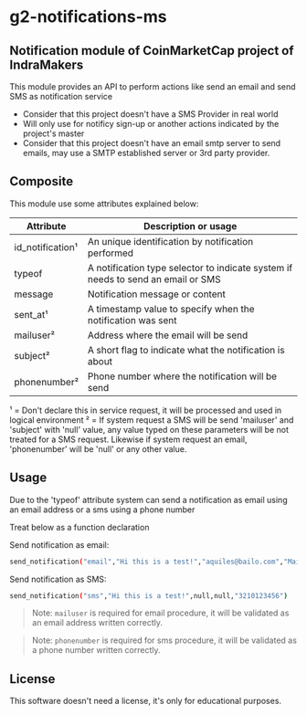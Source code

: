 # g2-notifications-ms
## Notification module of CoinMarketCap project of IndraMakers

This module provides an API to perform actions like send an email and send SMS as notification service

- Consider that this project doesn't have a SMS Provider in real world
- Will only use for notificy sign-up or another actions indicated by the project's master
- Consider that this project doesn't have an email smtp server to send emails, may use a SMTP established server or 3rd party provider.

## Composite

This module use some attributes explained below:

| Attribute | Description or usage |
| ------ | ------ |
| id_notification¹ | An unique identification by notification performed|
| typeof | A notification type selector to indicate system if needs to send an email or SMS |
| message | Notification message or content |
| sent_at¹ | A timestamp value to specify when the notification was sent |
| mailuser² | Address where the email will be send |
| subject² | A short flag to indicate what the notification is about |
| phonenumber² | Phone number where the notification will be send |
¹ = Don't declare this in service request, it will be processed and used in logical environment
² = If system request a SMS will be send 'mailuser' and 'subject' with 'null' value, any value typed on these parameters will be not treated for a SMS request. Likewise if system request an email, 'phonenumber' will be 'null' or any other value.
## Usage
Due to the 'typeof' attribute system can send a notification as email using an email address or a sms using a phone number

Treat below as a function declaration

Send notification as email:
```sh
send_notification("email","Hi this is a test!","aquiles@bailo.com","Mail test",null)
```

Send notification as SMS:

```sh
send_notification("sms","Hi this is a test!",null,null,"3210123456")
```

> Note: `mailuser` is required for email procedure, it will be validated as an email address written correctly.

> Note: `phonenumber` is required for sms procedure, it will be validated as a phone number written correctly.

## License

This software doesn't need a license, it's only for educational purposes.